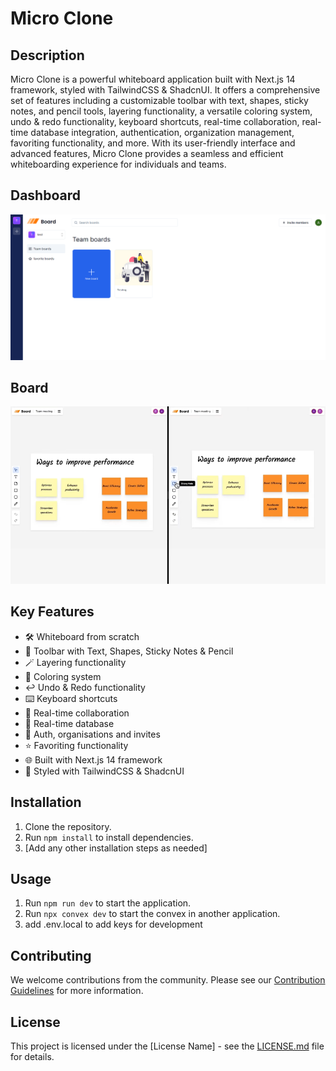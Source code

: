 # Micro Clone

## Description
Micro Clone is a powerful whiteboard application built with Next.js 14 framework, styled with TailwindCSS & ShadcnUI. It offers a comprehensive set of features including a customizable toolbar with text, shapes, sticky notes, and pencil tools, layering functionality, a versatile coloring system, undo & redo functionality, keyboard shortcuts, real-time collaboration, real-time database integration, authentication, organization management, favoriting functionality, and more. With its user-friendly interface and advanced features, Micro Clone provides a seamless and efficient whiteboarding experience for individuals and teams.

## Dashboard
![dashboard](screenshots\dashboard.png)

## Board
![board](screenshots\board.png)

## Key Features
- 🛠️ Whiteboard from scratch
- 🧰 Toolbar with Text, Shapes, Sticky Notes & Pencil
- 🪄 Layering functionality
- 🎨 Coloring system
- ↩️ Undo & Redo functionality
- ⌨️ Keyboard shortcuts
- 🤝 Real-time collaboration
- 💾 Real-time database
- 🔐 Auth, organisations and invites
- ⭐️ Favoriting functionality
- 🌐 Built with Next.js 14 framework
- 💅 Styled with TailwindCSS & ShadcnUI

## Installation
1. Clone the repository.
2. Run `npm install` to install dependencies.
3. [Add any other installation steps as needed]

## Usage
1. Run `npm run dev` to start the application.
2. Run `npx convex dev` to start the convex in another application.
3. add .env.local to add keys for development

## Contributing
We welcome contributions from the community. Please see our [Contribution Guidelines](CONTRIBUTING.md) for more information.

## License
This project is licensed under the [License Name] - see the [LICENSE.md](LICENSE.md) file for details.